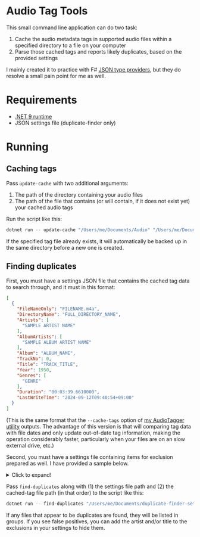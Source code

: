 # Audio Tag Tools

This small command line application can do two task:
1. Cache the audio metadata tags in supported audio files within a specified directory to a file on your computer
2. Parse those cached tags and reports likely duplicates, based on the provided settings

I mainly created it to practice with F# [JSON type providers](https://fsprojects.github.io/FSharp.Data/library/JsonProvider.html), but they do resolve a small pain point for me as well.

# Requirements

- [.NET 9 runtime](https://dotnet.microsoft.com/en-us/download/dotnet/9.0)
- JSON settings file (duplicate-finder only)

# Running

## Caching tags

Pass `update-cache` with two additional arguments:
1. The path of the directory containing your audio files
2. The path of the file that contains (or will contain, if it does not exist yet) your cached audio tags

Run the script like this:

```sh
dotnet run -- update-cache "/Users/me/Documents/Audio" "/Users/me/Documents/Audio/tagCache.json"
```

If the specified tag file already exists, it will automatically be backed up in the same directory before a new one is created.

## Finding duplicates

First, you must have a settings JSON file that contains the cached tag data to search through, and it must in this format:

```json
[
  {
    "FileNameOnly": "FILENAME.m4a",
    "DirectoryName": "FULL_DIRECTORY_NAME",
    "Artists": [
      "SAMPLE ARTIST NAME"
    ],
    "AlbumArtists": [
      "SAMPLE ALBUM ARTIST NAME"
    ],
    "Album": "ALBUM_NAME",
    "TrackNo": 0,
    "Title": "TRACK_TITLE",
    "Year": 1950,
    "Genres": [
      "GENRE"
    ],
    "Duration": "00:03:39.6610000",
    "LastWriteTime": "2024-09-12T09:40:54+09:00"
  }
]
```

(This is the same format that the `--cache-tags` option of [my AudioTagger utility](https://github.com/codeconscious/audiotagger) outputs. The advantage of this version is that will comparing tag data with file dates and only update out-of-date tag information, making the operation considerably faster, particularly when your files are on an slow external drive, etc.)

Second, you must have a settings file containing items for exclusion prepared as well. I have provided a sample below.

<details>
  <summary>Click to expand!</summary>

```json
{
  "cachedTagFile": "YOUR_FULL_PATH_HERE.json",
  "exclusions": [
    {
      "artist": "SAMPLE_ARTIST_NAME",
      "title": "SAMPLE_TRACK_NAME"
    },
    {
      "artist": "SAMPLE_ARTIST_NAME"
    },
    {
      "title": "SAMPLE_TRACK_NAME"
    },
  ],
  "artistReplacements": [
    " ",
    "　",
    "The ",
    "ザ・"
  ],
  "titleReplacements": [
    " ",
    "　",
    "(",
    ")",
    "（",
    "）",
    "[",
    "]",
    "'",
    "’",
    "\"",
    "”",
    "-",
    "–",
    "—",
    "~",
    "〜",
    "/",
    "／",
    "|",
    "｜",
    "?",
    "？",
    "!",
    "！",
    "~",
    "〜",
    "～",
    "=",
    "＝",
    "&",
    "＆",
    "#",
    "＃",
    "•",
    "・",
    ".",
    "。",
    ",",
    "、",
    ":",
    "：",
    "...",
    "…",
    "*",
    "＊",
    "+",
    "＋",
    "=",
    "＝",
    "✖︎",
    "❌",
  ]
}
```
</details>

Pass `find-duplicates` along with (1) the settings file path and (2) the cached-tag file path (in that order) to the script like this:

```sh
dotnet run -- find-duplicates "/Users/me/Documents/duplicate-finder-settings.json" "/Users/me/Downloads/Music/library.json"
```

If any files that appear to be duplicates are found, they will be listed in groups. If you see false positives, you can add the artist and/or title to the exclusions in your settings to hide them.
